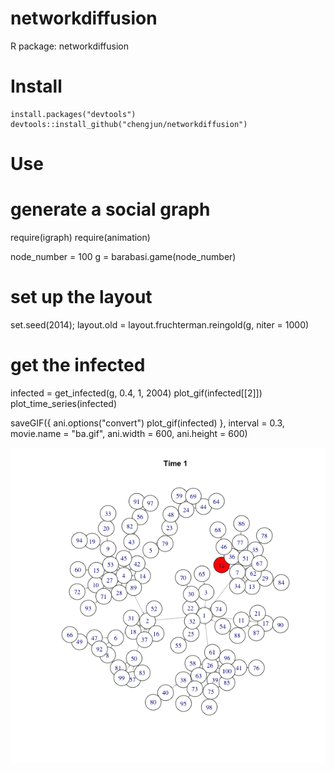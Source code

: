 # networkdiffusion
R package: networkdiffusion

# Install

    install.packages("devtools")
    devtools::install_github("chengjun/networkdiffusion")

# Use

# generate a social graph
require(igraph)
require(animation)

node_number = 100
g = barabasi.game(node_number)
# set up the layout
set.seed(2014); layout.old = layout.fruchterman.reingold(g, niter = 1000)
# get the infected
infected = get_infected(g, 0.4, 1, 2004)
plot_gif(infected[[2]])
plot_time_series(infected)

saveGIF({
  ani.options("convert")
  plot_gif(infected)
  }, interval = 0.3, movie.name = "ba.gif", ani.width = 600, ani.height = 600)

![](./ba.gif)
